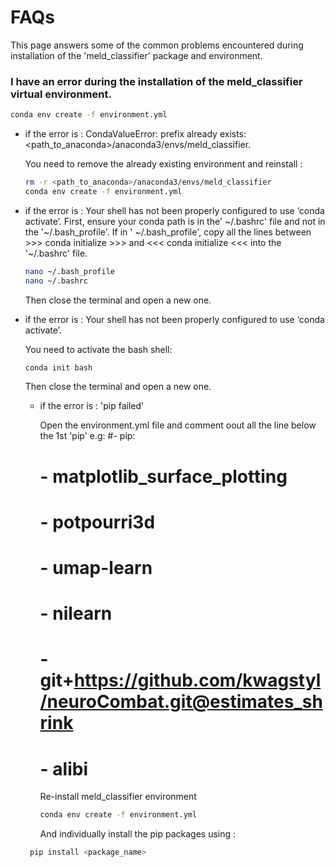 # FAQs
This page answers some of the common problems encountered during installation of the 'meld_classifier' package and environment. 

### I have an error during the installation of the meld_classifier virtual environment. 
```bash
conda env create -f environment.yml
```
* if the error is : CondaValueError: prefix already exists: <path_to_anaconda>/anaconda3/envs/meld_classifier.
  
  You need to remove the already existing environment and reinstall : 
  ```bash
  rm -r <path_to_anaconda>/anaconda3/envs/meld_classifier
  conda env create -f environment.yml
  ```
* if the error is : Your shell has not been properly configured to use ‘conda activate’.
  First, ensure your conda path is in the' ~/.bashrc' file and not in the '~/.bash_profile'. 
  If in ' ~/.bash_profile', copy all the lines between >>> conda initialize >>> and <<< conda initialize <<< into the '~/.bashrc' file. 
  ```bash
  nano ~/.bash_profile
  nano ~/.bashrc
  ```
  Then close the terminal and open a new one. 
   
* if the error is : Your shell has not been properly configured to use ‘conda activate’.
  
  You need to activate the bash shell:
  ```bash
  conda init bash
  ```
  Then close the terminal and open a new one. 
    
  * if the error is : 'pip failed'
  
    Open the environment.yml file and comment oout all the line below the 1st 'pip' 
    e.g:
    #- pip:
    #  - matplotlib_surface_plotting
    #  - potpourri3d
    #  - umap-learn
    #  - nilearn
    #  - git+https://github.com/kwagstyl/neuroCombat.git@estimates_shrink
    #  - alibi
    Re-install meld_classifier environment
    ```bash
    conda env create -f environment.yml
     ```
    And individually install the pip packages using :
   ```bash
    pip install <package_name>
     ```
 
   
